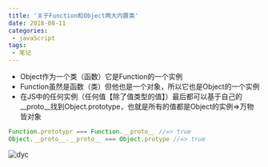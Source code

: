 ```yaml
---
title: '关于Function和Object两大内置类'
date: 2018-08-11
categories:
 - javaScript
tags:
 - 笔记
---
```

- Object作为一个类（函数）它是Function的一个实例
- Function虽然是函数（类）但他也是一个对象，所以它也是Object的一个实例
- 在JS中的任何实例（任何值【除了值类型的值】）最后都可以基于自己的__proto__找到Object.prototype，也就是所有的值都是Object的实例=>万物皆对象

```js
Function.prototypr === Function.__proto__ //=> true
Object.__proto__.__proto__ === Object.protype //=> true
```
<img src="https://webdyc.oss-cn-beijing.aliyuncs.com/blog/202105071640.png" alt="dyc" title="dyc" class="zoom-custom-imgs">
